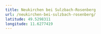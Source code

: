 ```yaml
---
title: Neukirchen bei Sulzbach-Rosenberg
url: /neukirchen-bei-sulzbach-rosenberg/
latitude: 49.5298311
longitude: 11.6277419
---
```

